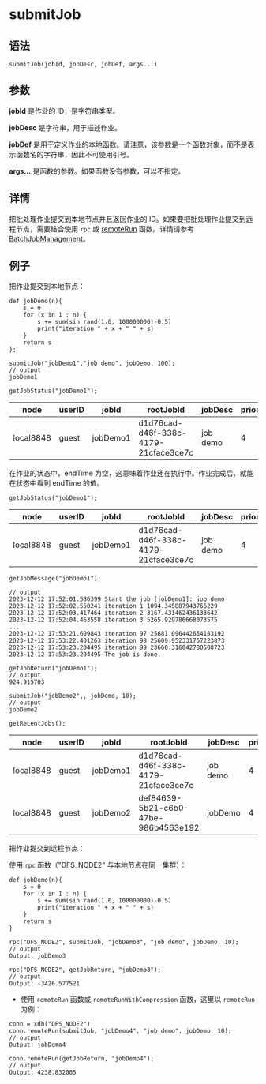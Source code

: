 # submitJob

## 语法

`submitJob(jobId, jobDesc, jobDef, args...)`

## 参数

**jobId** 是作业的 ID，是字符串类型。

**jobDesc** 是字符串，用于描述作业。

**jobDef** 是用于定义作业的本地函数。请注意，该参数是一个函数对象，而不是表示函数名的字符串，因此不可使用引号。

**args...** 是函数的参数。如果函数没有参数，可以不指定。

## 详情

把批处理作业提交到本地节点并且返回作业的 ID。如果要把批处理作业提交到远程节点，需要结合使用
`rpc` 或 [remoteRun](../r/remoteRun.html)
函数。详情请参考 [BatchJobManagement](../../sys_man/BatchJobManagement.html)。

## 例子

把作业提交到本地节点：

```
def jobDemo(n){
    s = 0
    for (x in 1 : n) {
        s += sum(sin rand(1.0, 100000000)-0.5)
        print("iteration " + x + " " + s)
    }
    return s
};

submitJob("jobDemo1","job demo", jobDemo, 100);
// output
jobDemo1

getJobStatus("jobDemo1");
```

| node | userID | jobId | rootJobId | jobDesc | priority | parallelism | clientIp | clientPort | receivedTime | startTime | endTime | errorMsg |
| --- | --- | --- | --- | --- | --- | --- | --- | --- | --- | --- | --- | --- |
| local8848 | guest | jobDemo1 | d1d76cad-d46f-338c-4179-21cface3ce7c | job demo | 4 | 2 | 127.0.0.1 | 62016 | 2023.12.12T17:52:01.576 | 2023.12.12T17:52:01.585 |  |  |

在作业的状态中，endTime 为空，这意味着作业还在执行中。作业完成后，就能在状态中看到 endTime 的值。

```
getJobStatus("jobDemo1");
```

| node | userID | jobId | rootJobId | jobDesc | priority | parallelism | clientIp | clientPort | receivedTime | startTime | endTime | errorMsg |
| --- | --- | --- | --- | --- | --- | --- | --- | --- | --- | --- | --- | --- |
| local8848 | guest | jobDemo1 | d1d76cad-d46f-338c-4179-21cface3ce7c | job demo | 4 | 2 | 127.0.0.1 | 62016 | 2023.12.12T17:52:01.576 | 2023.12.12T17:52:01.585 | 2023.12.12T17:53:23.204 |  |

```
getJobMessage("jobDemo1");

// output
2023-12-12 17:52:01.586399 Start the job [jobDemo1]: job demo
2023-12-12 17:52:02.550241 iteration 1 1094.345887943766229
2023-12-12 17:52:03.417464 iteration 2 3167.431462436133642
2023-12-12 17:52:04.463558 iteration 3 5265.929786668073575
...
2023-12-12 17:53:21.609843 iteration 97 25681.096442654183192
2023-12-12 17:53:22.401263 iteration 98 25609.952331757223873
2023-12-12 17:53:23.204495 iteration 99 23660.316042780508723
2023-12-12 17:53:23.204495 The job is done.

getJobReturn("jobDemo1");
// output
924.915703

submitJob("jobDemo2",, jobDemo, 10);
// output
jobDemo2

getRecentJobs();
```

| node | userID | jobId | rootJobId | jobDesc | priority | parallelism | clientIp | clientPort | receivedTime | startTime | endTime | errorMsg |
| --- | --- | --- | --- | --- | --- | --- | --- | --- | --- | --- | --- | --- |
| local8848 | guest | jobDemo1 | d1d76cad-d46f-338c-4179-21cface3ce7c | job demo | 4 | 2 | 127.0.0.1 | 62016 | 2023.12.12T17:52:01.576 | 2023.12.12T17:52:01.585 | 2023.12.12T17:53:23.204 |  |
| local8848 | guest | jobDemo2 | def84639-5b21-c6b0-47be-986b4563e192 | jobDemo | 4 | 2 | 127.0.0.1 | 62016 | 2023.12.12T17:57:42.325 | 2023.12.12T17:57:42.327 | 2023.12.12T17:57:49.995 |  |

把作业提交到远程节点：

使用 `rpc` 函数（"DFS\_NODE2" 与本地节点在同一集群）：

```
def jobDemo(n){
    s = 0
    for (x in 1 : n) {
        s += sum(sin rand(1.0, 100000000)-0.5)
        print("iteration " + x + " " + s)
    }
    return s
}

rpc("DFS_NODE2", submitJob, "jobDemo3", "job demo", jobDemo, 10);
// output
Output: jobDemo3

rpc("DFS_NODE2", getJobReturn, "jobDemo3");
// output
Output: -3426.577521
```

* 使用 `remoteRun` 函数或
  `remoteRunWithCompression` 函数，这里以
  `remoteRun` 为例：

```
conn = xdb("DFS_NODE2")
conn.remoteRun(submitJob, "jobDemo4", "job demo", jobDemo, 10);
// output
Output: jobDemo4

conn.remoteRun(getJobReturn, "jobDemo4");
// output
Output: 4238.832005
```

